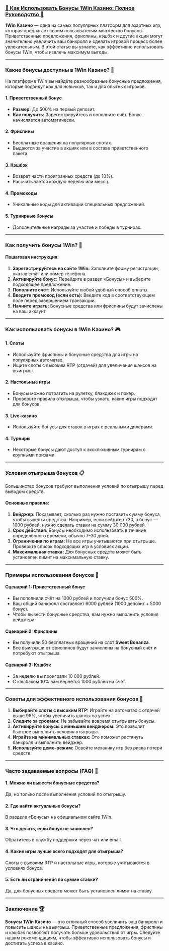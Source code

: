 ### [🎁 Как Использовать Бонусы 1Win Казино: Полное Руководство 🚀](https://brandplay.link/9sD8CZLQ)

**1Win Казино** — одна из самых популярных платформ для азартных игр, которая предлагает своим пользователям множество бонусов. Приветственные предложения, фриспины, кэшбэк и другие акции могут значительно увеличить ваш банкролл и сделать игровой процесс более увлекательным. В этой статье вы узнаете, как эффективно использовать бонусы 1Win, чтобы извлечь максимум выгоды.

***

### Какие бонусы доступны в 1Win Казино? 🎁

На платформе 1Win вы найдёте разнообразные бонусные предложения, которые подойдут как для новичков, так и для опытных игроков.

#### 1. **Приветственный бонус**

* **Размер:** До 500% на первый депозит.
* **Как получить:**
  Зарегистрируйтесь и пополните счёт. Бонус начисляется автоматически.

#### 2. **Фриспины**

* Бесплатные вращения на популярных слотах.
* Выдаются за участие в акциях или в составе приветственного пакета.

#### 3. **Кэшбэк**

* Возврат части проигранных средств (до 10%).
* Рассчитывается каждую неделю или месяц.

#### 4. **Промокоды**

* Уникальные коды для активации специальных предложений.

#### 5. **Турнирные бонусы**

* Дополнительные награды за участие и победы в турнирах.

***

### Как получить бонусы 1Win? 🔑

#### Пошаговая инструкция:

1. **Зарегистрируйтесь на сайте 1Win:**
   Заполните форму регистрации, указав email или номер телефона.
2. **Активируйте бонус:**
   Перейдите в раздел «Бонусы» и выберите подходящее предложение.
3. **Пополните счёт:**
   Используйте любой удобный способ оплаты.
4. **Введите промокод (если есть):**
   Введите код в соответствующем поле перед завершением транзакции.
5. **Начните играть:**
   Бонусные средства или фриспины будут зачислены на ваш аккаунт.

***

### Как использовать бонусы в 1Win Казино? 🎮

#### 1. **Слоты**

* Используйте фриспины и бонусные средства для игры на популярных автоматах.
* Ищите слоты с высоким RTP (отдачей) для увеличения шансов на выигрыш.

#### 2. **Настольные игры**

* Бонусы можно потратить на рулетку, блэкджек и покер.
* Проверьте правила отыгрыша, чтобы узнать, какие игры подходят для бонусов.

#### 3. **Live-казино**

* Используйте бонусы для ставок в играх с реальными дилерами.

#### 4. **Турниры**

* Некоторые бонусы дают доступ к эксклюзивным турнирам с крупными призами.

***

### Условия отыгрыша бонусов 📋

Большинство бонусов требуют выполнения условий по отыгрышу перед выводом средств.

#### Основные правила:

1. **Вейджер:**
   Показывает, сколько раз нужно поставить сумму бонуса, чтобы вывести средства. Например, если вейджер x30, а бонус — 1000 рублей, нужно сделать ставки на сумму 30 000 рублей.
2. **Срок действия:**
   Бонусы необходимо использовать в течение определённого времени, обычно 7–30 дней.
3. **Ограничения по играм:**
   Не все игры учитываются при отыгрыше. Проверьте список подходящих игр в условиях акции.
4. **Максимальная ставка:**
   Для бонусных средств может быть установлен лимит на максимальную ставку.

***

### Примеры использования бонусов 🔄

#### Сценарий 1: Приветственный бонус

* Вы пополнили счёт на 1000 рублей и получили бонус 500%.
* Ваш общий банкролл составляет 6000 рублей (1000 депозит + 5000 бонус).
* Чтобы вывести бонусные средства, вам нужно выполнить условия вейджера.

#### Сценарий 2: Фриспины

* Вы получили 50 бесплатных вращений на слот **Sweet Bonanza**.
* Все выигрыши от фриспинов будут зачислены на бонусный счёт и потребуют отыгрыша.

#### Сценарий 3: Кэшбэк

* За неделю вы проиграли 10 000 рублей.
* С кэшбэком 10% вам вернётся 1000 рублей на счёт.

***

### Советы для эффективного использования бонусов 🔑

1. **Выбирайте слоты с высоким RTP:**
   Играйте на автоматах с отдачей выше 96%, чтобы увеличить шансы на успех.
2. **Следите за сроками:**
   Не забывайте вовремя отыгрывать бонусы.
3. **Активируйте бонусы с меньшим вейджером:**
   Это позволит быстрее выполнить условия отыгрыша.
4. **Играйте на минимальных ставках:**
   Это поможет растянуть банкролл и выполнить вейджер.
5. **Используйте демо-режим:**
   Освойте механику игр без риска потери средств.

***

### Часто задаваемые вопросы (FAQ) 📝

#### 1. Можно ли вывести бонусные средства?

Да, но только после выполнения условий по отыгрышу.

#### 2. Где найти актуальные бонусы?

В разделе «Бонусы» на официальном сайте 1Win.

#### 3. Что делать, если бонус не зачислен?

Обратитесь в службу поддержки через чат или email.

#### 4. Какие игры лучше всего подходят для отыгрыша?

Слоты с высоким RTP и настольные игры, которые учитываются в условиях бонуса.

#### 5. Есть ли ограничения по сумме ставки?

Да, для бонусных средств может быть установлен лимит на ставку.

***

### Заключение 🏆

**Бонусы 1Win Казино** — это отличный способ увеличить ваш банкролл и повысить шансы на выигрыш. Приветственные предложения, фриспины и кэшбэк позволяют получать больше удовольствия от игры. Следуйте нашим рекомендациям, чтобы эффективно использовать бонусы и достигать успеха в казино.
